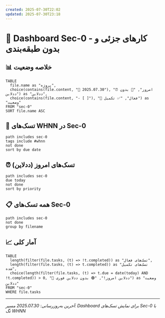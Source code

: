 ```yaml
---
created: 2025-07-30T22:02
updated: 2025-07-30T23:18
---
```

# 🚨 Dashboard Sec-0 - کارهای جزئی و بدون طبقه‌بندی

## 📊 خلاصه وضعیت
```dataview
TABLE 
  file.name as "پروژه",
  choice(contains(file.content, "📅 2025.07.30"), "⏰ امروز", "📅 بدون ددلاین") as "ددلاین",
  choice(contains(file.content, "- [ ]"), "🔴 فعال", "✅ تکمیل") as "وضعیت"
FROM "sec-0"
SORT file.name ASC
```

## 🎯 تسک‌های WHNN در Sec-0
```datacards
path includes sec-0
tags include #whnn
not done
sort by due date
```

## ⏰ تسک‌های امروز (ددلاین)
```tasks
path includes sec-0
due today
not done
sort by priority
```

## 📋 همه تسک‌های Sec-0
```tasks
path includes sec-0
not done
group by filename
```

## 📈 آمار کلی
```dataview
TABLE 
  length(filter(file.tasks, (t) => !t.completed)) as "تسک‌های فعال",
  length(filter(file.tasks, (t) => t.completed)) as "تسک‌های تکمیل شده",
  choice(length(filter(file.tasks, (t) => t.due = date(today) AND !t.completed)) > 0, "🔴 ددلاین امروز!", "🟢 بدون ددلاین فوری") as "وضعیت ددلاین"
FROM "sec-0"
WHERE file.tasks
```

---
*آخرین به‌روزرسانی: 2025.07.30*
*مسیر: Dashboard برای نمایش تسک‌های Sec-0 با تگ WHNN*